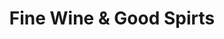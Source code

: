 ---
title: "Fine Wine & Good Spirts"
url: /richboro/fine-wine-und-good-spirts/
shop: Spirituosen
---